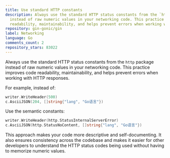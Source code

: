 ```yaml
---
title: Use standard HTTP constants
description: Always use the standard HTTP status constants from the `http` package
  instead of raw numeric values in your networking code. This practice improves code
  readability, maintainability, and helps prevent errors when working with HTTP responses.
repository: gin-gonic/gin
label: Networking
language: Go
comments_count: 2
repository_stars: 83022
---
```


Always use the standard HTTP status constants from the `http` package instead of raw numeric values in your networking code. This practice improves code readability, maintainability, and helps prevent errors when working with HTTP responses.

For example, instead of:
```go
writer.WriteHeader(500)
c.AsciiJSON(204, []string{"lang", "Go语言"})
```

Use the semantic constants:
```go
writer.WriteHeader(http.StatusInternalServerError)
c.AsciiJSON(http.StatusNoContent, []string{"lang", "Go语言"})
```

This approach makes your code more descriptive and self-documenting. It also ensures consistency across the codebase and makes it easier for other developers to understand the HTTP status codes being used without having to memorize numeric values.